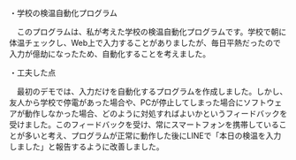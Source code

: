 ・学校の検温自動化プログラム


　このプログラムは、私が考えた学校の検温自動化プログラムです。学校で朝に体温チェックし、Web上で入力することがありましたが、毎日平熱だったので入力が億劫になったため、自動化することを考えました。

・工夫した点

　最初のデモでは、入力だけを自動化するプログラムを作成しました。しかし、友人から学校で停電があった場合や、PCが停止してしまった場合にソフトウェアが動作しなかった場合、どのように対処すればよいかというフィードバックを受けました。このフィードバックを受け、常にスマートフォンを携帯していることが多いと考え、プログラムが正常に動作した後にLINEで「本日の検温を入力しました」と報告するように改善しました。
